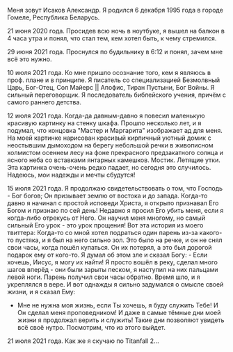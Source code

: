 Меня зовут Исаков Александр. Я родился 6 декабря 1995 года в городе Гомеле, 
Республика Беларусь. 
 

 21 июня 2020 года. Просидев всю ночь в ноутбуке, я вышел на балкон в 4 часа утра 
и понял, что стал тем, кем хотел быть, к чему стремился.


 29 июня 2021 года. Проснулся по будильнику в 6:12 и понял, зачем мне всё это нужно.


 10 июля 2021 года. Ко мне пришло осознание того, кем я являюсь в проф. плане
и в принципе. 
Я писатель со специализацией
Безмолвный Царь, Бог-Отец, Сол Майерс || Апофис, Тиран Пустыни, Бог Войны.
Я сильный переговорщик. 
Я последователь библейского учения, причём с самого раннего детства.


 12 июля 2021 года. Когда-да давным-давно я повесил маленькую красивую картинку
на стенку шкафа. Прошло несколько лет, и я подумал, что концовка "Мастер и 
Маргарита" изображает ад для меня. 
 На моей картинке нарисован красивый кирпичный уютный домик с неостывшим
дымоходом на берегу небольшой речки в живописном холмистом осеннем лесу на фоне
прекрасного предзакатного солнца и ясного неба со вставками янтарных камешков.
Мостик. Летящие утки. 
 Эта картинка очень-очень редко падает, но сегодня это случилось.
 Надеюсь, мои надежды и мечты сбудутся!
 
 
 15 июля 2021 года. Я продолжаю свидетельствовать о том, что Господь - Бог богов;
Он призывает землю от востока и до запада. 
 Когда-то давно я начинал с простой исповеди Христа, я открыто признавал Его Богом
и признаю по сей день! Недавно я просил Его убить меня, если я когда-либо отрекусь
от Него. 
 Он научил меня многому, но самый сильный Его урок - это урок прощения! Вот эта 
история из моего твиттера: Когда-то со мной хотел подраться один парень из-за
какого-то пустяка, и я был на него сильно зол. Это было на речке, и он не снял 
свои часы, когда пошёл купаться. Он их потерял, а это был дорогой подарок ему от 
кого-то. Я думал об этом зле и сказал Богу: - Если хочешь, Иисус, я могу их найти!
Я просто вошёл в реку, сделал много шагов вперёд - они были зарыты песком, я 
наступил на них пальцами левой ноги. Парень получил свои часы обратно.
 Время шло, и я укреплялся в вере. И вот однажды я сильно задумался о смысле 
своей жизни, и я сказал Ему: 
- Мне не нужна моя жизнь, если Ты хочешь, я буду служить Тебе! 
И Он сделал меня проповедником! 
 И даже в самые тёмные дни моей жизни я продолжал верить и служить! Такие дни
позволяют увидеть всё своё нутро. Посмотрим, что из этого выйдет.


 21 июля 2021 года. Как же я скучаю по Titanfall 2...
 
